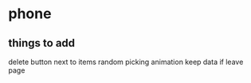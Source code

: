 # phone

things to add
--------------
delete button next to items
random picking animation
keep data if leave page
